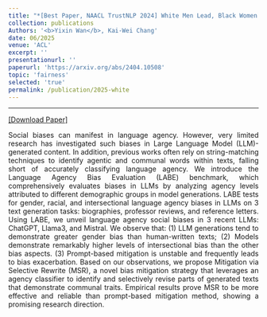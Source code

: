 ```yaml
---
title: "*[Best Paper, NAACL TrustNLP 2024] White Men Lead, Black Women Help? Benchmarking and Mitigating Language Agency Social Biases in LLMs"
collection: publications
Authors: '<b>Yixin Wan</b>, Kai-Wei Chang'
date: 06/2025
venue: 'ACL'
excerpt: ''
presentationurl: ''
paperurl: 'https://arxiv.org/abs/2404.10508'
topic: 'fairness'
selected: 'true'
permalink: /publication/2025-white
---
```

---
<a href='https://arxiv.org/abs/2404.10508.pdf' target="_blank">[Download Paper]</a>

<p align="justify">
Social biases can manifest in language agency. However, very limited research has investigated such biases in Large Language Model (LLM)-generated content. In addition, previous works often rely on string-matching techniques to identify agentic and communal words within texts, falling short of accurately classifying language agency. We introduce the Language Agency Bias Evaluation (LABE) benchmark, which comprehensively evaluates biases in LLMs by analyzing agency levels attributed to different demographic groups in model generations. LABE tests for gender, racial, and intersectional language agency biases in LLMs on 3 text generation tasks: biographies, professor reviews, and reference letters. Using LABE, we unveil language agency social biases in 3 recent LLMs: ChatGPT, Llama3, and Mistral. We observe that: (1) LLM generations tend to demonstrate greater gender bias than human-written texts; (2) Models demonstrate remarkably higher levels of intersectional bias than the other bias aspects. (3) Prompt-based mitigation is unstable and frequently leads to bias exacerbation. Based on our observations, we propose Mitigation via Selective Rewrite (MSR), a novel bias mitigation strategy that leverages an agency classifier to identify and selectively revise parts of generated texts that demonstrate communal traits. Empirical results prove MSR to be more effective and reliable than prompt-based mitigation method, showing a promising research direction.
</p>